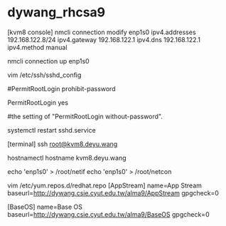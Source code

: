 # dywang_rhcsa9
[kvm8 console]
nmcli connection modify enp1s0 ipv4.addresses 192.168.122.8/24 ipv4.gateway 192.168.122.1 ipv4.dns 192.168.122.1 ipv4.method manual

nmcli connection up enp1s0

vim /etc/ssh/sshd_config

#PermitRootLogin prohibit-password

PermitRootLogin yes

#the setting of "PermitRootLogin without-password".

systemctl restart sshd.service

[terminal]
ssh root@kvm8.deyu.wang

hostnamectl hostname kvm8.deyu.wang

echo 'enp1s0' > /root/netif
echo 'enp1s0' > /root/netcon

vim /etc/yum.repos.d/redhat.repo
[AppStream]
name=App Stream
baseurl=http://dywang.csie.cyut.edu.tw/alma9/AppStream
gpgcheck=0

[BaseOS]
name=Base OS
baseurl=http://dywang.csie.cyut.edu.tw/alma9/BaseOS
gpgcheck=0
